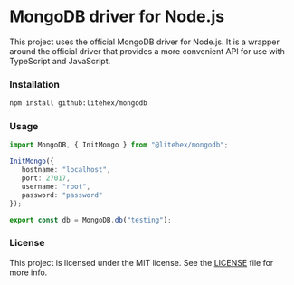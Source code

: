 # MongoDB driver for Node.js

This project uses the official MongoDB driver for Node.js. It is a wrapper around the official driver that provides a more convenient API for use with TypeScript and JavaScript.


### Installation

```bash
npm install github:litehex/mongodb
```

### Usage

```typescript
import MongoDB, { InitMongo } from "@litehex/mongodb";

InitMongo({
   hostname: "localhost",
   port: 27017,
   username: "root",
   password: "password"
});

export const db = MongoDB.db("testing");
```

### License

This project is licensed under the MIT license. See the [LICENSE](LICENSE) file for more info.
